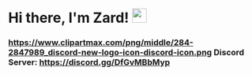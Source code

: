 # Hi there, I'm Zard! <img src="https://github.com/TheDudeThatCode/TheDudeThatCode/blob/master/Assets/Hi.gif" width="29px">
### https://www.clipartmax.com/png/middle/284-2847989_discord-new-logo-icon-discord-icon.png Discord Server: https://discord.gg/DfGvMBbMyp
